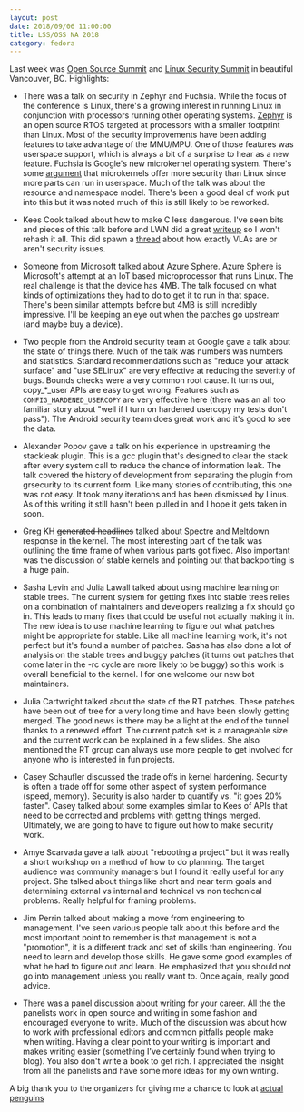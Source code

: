 ```yaml
---
layout: post
date: 2018/09/06 11:00:00
title: LSS/OSS NA 2018
category: fedora
---
```

Last week was [Open Source Summit](https://events.linuxfoundation.org/events/open-source-summit-north-america-2018/)
and [Linux Security Summit](https://events.linuxfoundation.org/events/linux-security-summit-north-america-2018/)
in beautiful Vancouver, BC. Highlights:

- There was a talk on security in Zephyr and Fuchsia. While the focus of the
conference is Linux, there's a growing interest in running Linux in conjunction
with processors running other operating systems. [Zephyr](https://www.zephyrproject.org/)
is an open source RTOS targeted at processors with a smaller footprint than
Linux. Most of the security improvements have been adding features to take
advantage of the MMU/MPU. One of those features was userspace support, which
is always a bit of a surprise to hear as a new feature. Fuchsia is Google's
new microkernel operating system. There's some [argument](http://ts.data61.csiro.au/publications/csiro_full_text/Biggs_LH_18.pdf)
that microkernels offer more security than Linux since more parts can
run in userspace. Much of the talk was about the resource and namespace
model. There's been a good deal of work put into this but it was noted
much of this is still likely to be reworked.

- Kees Cook talked about how to make C less dangerous. I've seen bits
and pieces of this talk before and LWN did a great [writeup](https://lwn.net/Articles/763641/)
so I won't rehash it all. This did spawn a [thread](https://lore.kernel.org/lkml/1535875700.17858.3.camel@med.uni-goettingen.de/T/#u)
about how exactly VLAs are or aren't security issues.

- Someone from Microsoft talked about Azure Sphere. Azure Sphere is
Microsoft's attempt at an IoT based microprocessor that runs
Linux. The real challenge is that the device has 4MB. The talk
focused on what kinds of optimizations they had to do to get it
to run in that space. There's been similar attempts before but
4MB is still incredibly impressive. I'll be keeping an eye
out when the patches go upstream (and maybe buy a device).

- Two people from the Android security team at Google gave a talk
about the state of things there. Much of the talk was numbers
was numbers and statistics. Standard recommendations
such as "reduce your attack surface" and "use SELinux" are very
effective at reducing the severity of bugs. Bounds checks were
a very common root cause. It turns out, copy_*_user APIs are
easy to get wrong. Features such as `CONFIG_HARDENED_USERCOPY`
are very effective here (there was an all too familiar story
about "well if I turn on hardened usercopy my tests don't pass").
The Android security team does great work and it's good to
see the data.

- Alexander Popov gave a talk on his experience in upstreaming
the stackleak plugin. This is a gcc plugin that's designed to
clear the stack after every system call to reduce the chance
of information leak. The talk covered the history of development
from separating the plugin from grsecurity to its current form.
Like many stories of contributing, this one was not easy. It
took many iterations and has been dismissed by Linus. As of
this writing it still hasn't been pulled in and I hope it gets
taken in soon.

- Greg KH ~~generated headlines~~ talked about Spectre and Meltdown
response in the kernel. The most interesting part of the talk
was outlining the time frame of when various parts got fixed.
Also important was the discussion of stable kernels and pointing
out that backporting is a huge pain.

- Sasha Levin and Julia Lawall talked about using machine learning
on stable trees. The current system for getting fixes into stable
trees relies on a combination of maintainers and developers
realizing a fix should go in. This leads to many fixes that could
be useful not actually making it in. The new idea is to use
machine learning to figure out what patches might be appropriate
for stable. Like all machine learning work, it's not perfect
but it's found a number of patches. Sasha has also done a lot
of analysis on the stable trees and buggy patches (it turns
out patches that come later in the -rc cycle are more likely
to be buggy) so this work is overall beneficial to the kernel.
I for one welcome our new bot maintainers.

- Julia Cartwright talked about the state of the RT patches.
These patches have been out of tree for a very long time and
have been slowly getting merged. The good news is there may
be a light at the end of the tunnel thanks to a renewed
effort. The current patch set is a manageable size and the
current work can be explained in a few slides. She also
mentioned the RT group can always use more people to get
involved for anyone who is interested in fun projects.

- Casey Schaufler discussed the trade offs in kernel hardening.
Security is often a trade off for some other aspect of system
performance (speed, memory). Security is also harder to
quantify vs. "it goes 20% faster". Casey talked about some
examples similar to Kees of APIs that need to be corrected
and problems with getting things merged. Ultimately, we
are going to have to figure out how to make security work.

- Amye Scarvada gave a talk about "rebooting a project"
but it was really a short workshop on a method of how
to do planning. The target audience was community managers
but I found it really useful for any project. She talked
about things like short and near term goals and determining
external vs internal and technical vs non techcnical problems.
Really helpful for framing problems.

- Jim Perrin talked about making a move from engineering
to management. I've seen various people talk about this
before and the most important point to remember is that
management is not a "promotion", it is a different track
and set of skills than engineering. You need to learn and
develop those skills. He gave some good examples of what
he had to figure out and learn. He emphasized that you
should not go into management unless you really want to.
Once again, really good advice.

- There was a panel discussion about writing for your career.
All the the panelists work in open source and writing in some
fashion and encouraged everyone to write. Much of the discussion
was about how to work with professional editors and common
pitfalls people make when writing. Having a clear point to
your writing is important and makes writing easier (something I've certainly
found when trying to blog). You also don't write a book to get rich. I
appreciated the insight from all the panelists and have some more ideas
for my own writing.

A big thank you to the organizers for giving
me a chance to look at [actual penguins](https://twitter.com/openlabbott/status/1034992192580870144)
